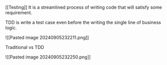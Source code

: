 [[Testing]]
It is a streamlined process of writing code that will satisfy some requirement.

TDD is write a test case even before the writing the single line of business logic.

![[Pasted image 20240905232211.png]]

Traditional vs TDD

![[Pasted image 20240905232250.png]]